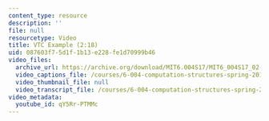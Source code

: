 ```yaml
---
content_type: resource
description: ''
file: null
resourcetype: Video
title: VTC Example (2:18)
uid: 087603f7-5d1f-1b13-e228-fe1d70999b46
video_files:
  archive_url: https://archive.org/download/MIT6.004S17/MIT6_004S17_02-02-07_300k.mp4
  video_captions_file: /courses/6-004-computation-structures-spring-2017/559502744b82538fa4a167f964384b3c_qY5Rr-PTMMc.vtt
  video_thumbnail_file: null
  video_transcript_file: /courses/6-004-computation-structures-spring-2017/9a2b9b4d7b2c2333a740ba8cf09f2d84_qY5Rr-PTMMc.pdf
video_metadata:
  youtube_id: qY5Rr-PTMMc
---
```

